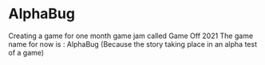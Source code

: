 # AlphaBug
Creating a game for one month game jam called Game Off 2021
The game name for now is : AlphaBug (Because the story taking place in an alpha test of a game)

